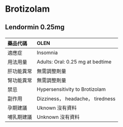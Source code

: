 # Brotizolam

## Lendormin 0.25mg

##### 

| 藥品代碼   | OLEN                             |
|:-----------|:---------------------------------|
| 適應症     | Insomnia                         |
| 用法用量   | Adults: Oral: 0.25 mg at bedtime |
| 肝功能異常 | 無需調整劑量                     |
| 腎功能異常 | 無需調整劑量                     |
| 禁忌       | Hypersensitivity to Brotizolam   |
| 副作用     | Dizziness， headache， tiredness |
| 孕期建議   | Uknown 沒有資料                  |
| 哺乳期建議 | Unknown 沒有資料                 |

